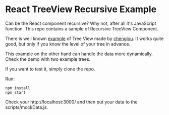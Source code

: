 React TreeView Recursive Example
==================================

Can be the React component recursive? Why not, after all it's JavaScript function. This repo contains a sample of Recursive TreeView Component.

There is well known [example](https://github.com/chenglou/react-treeview) of Tree View made by [chenglou](https://github.com/chenglou). It works quite good, but only if you know the level of your tree in advance. 

This example on the other hand can handle the data more dynamically.  Check the demo with two example trees.

If you want to test it, simply clone the repo.

Run:  
```
npm install
npm start
```

Check your http://localhost:3000/ and then put your data to the scripts/mockData.js. 
